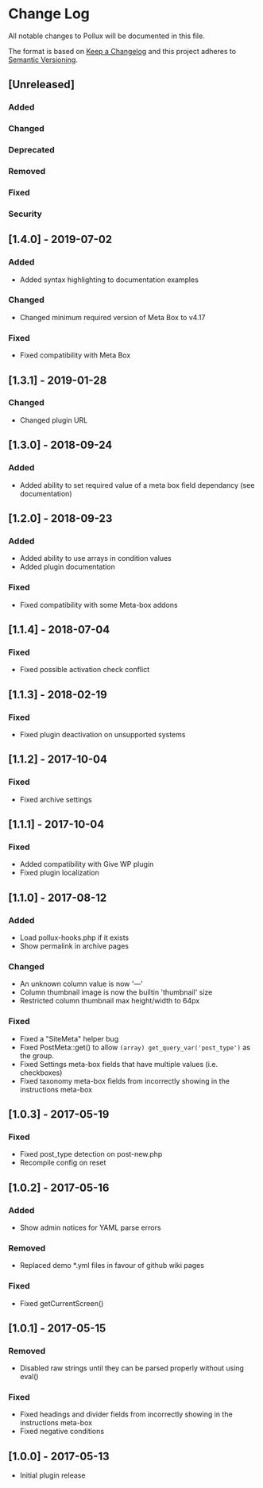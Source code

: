 # Change Log

All notable changes to Pollux will be documented in this file.

The format is based on [Keep a Changelog](http://keepachangelog.com/) and this project adheres to [Semantic Versioning](http://semver.org/).

## [Unreleased]

### Added

### Changed

### Deprecated

### Removed

### Fixed

### Security

## [1.4.0] - 2019-07-02

### Added
- Added syntax highlighting to documentation examples

### Changed
- Changed minimum required version of Meta Box to v4.17

### Fixed
- Fixed compatibility with Meta Box

## [1.3.1] - 2019-01-28

### Changed
- Changed plugin URL

## [1.3.0] - 2018-09-24

### Added
- Added ability to set required value of a meta box field dependancy (see documentation)

## [1.2.0] - 2018-09-23

### Added
- Added ability to use arrays in condition values
- Added plugin documentation

### Fixed
- Fixed compatibility with some Meta-box addons

## [1.1.4] - 2018-07-04

### Fixed
- Fixed possible activation check conflict

## [1.1.3] - 2018-02-19

### Fixed
- Fixed plugin deactivation on unsupported systems

## [1.1.2] - 2017-10-04

### Fixed
- Fixed archive settings

## [1.1.1] - 2017-10-04

### Fixed
- Added compatibility with Give WP plugin
- Fixed plugin localization

## [1.1.0] - 2017-08-12

### Added
- Load pollux-hooks.php if it exists
- Show permalink in archive pages

### Changed
- An unknown column value is now '&mdash;'
- Column thumbnail image is now the builtin 'thumbnail' size
- Restricted column thumbnail max height/width to 64px

### Fixed
- Fixed a "SiteMeta" helper bug
- Fixed PostMeta::get() to allow `(array) get_query_var('post_type')` as the group.
- Fixed Settings meta-box fields that have multiple values (i.e. checkboxes)
- Fixed taxonomy meta-box fields from incorrectly showing in the instructions meta-box

## [1.0.3] - 2017-05-19

### Fixed
- Fixed post_type detection on post-new.php
- Recompile config on reset

## [1.0.2] - 2017-05-16

### Added
- Show admin notices for YAML parse errors

### Removed
- Replaced demo *.yml files in favour of github wiki pages

### Fixed
- Fixed getCurrentScreen()

## [1.0.1] - 2017-05-15

### Removed
- Disabled raw strings until they can be parsed properly without using eval()

### Fixed
- Fixed headings and divider fields from incorrectly showing in the instructions meta-box
- Fixed negative conditions

## [1.0.0] - 2017-05-13

- Initial plugin release
